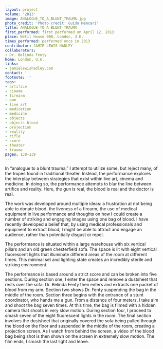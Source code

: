 ```yaml
---
layout: project
volume: '2013'
image: ANALOGUE_TO_A_BLUNT_TRAUMA.jpg
photo_credit: 'Photo credit: Guido Mencari'
title: ANALOGUE TO A BLUNT TRAUMA
first_performed: first performed on April 12, 2013
place: Netil House 000, London, U.K.
times_performed: performed once in 2013
contributor: JAMIE LEWIS HADLEY
collaborators:
- Dr. Belinda Fenty
home: London, U.K.
links:
- jamielewishadley.com
contact: ''
footnote: ''
tags:
- artifice
- cinema
- firearm
- gun
- live art
- medication
- medicine
- objects
- objects blood
- projection
- reality
- rifle
- score
- theater
- trauma
pages: 138-139
---
```


In “analogue to a blunt trauma,” I attempt to utilize some, but reject many, of the tropes found in traditional theater. Instead, the performance explores the interplay between strategies that exist within live art, cinema and medicine. In doing so, the performance attempts to blur the line between artifice and reality. Here, the gun is real, the blood is real and the doctor is real.

The work was developed around multiple ideas: a frustration at not being able to donate blood, the liveness of a firearm, the use of medical equipment in live performance and thoughts on how I could create a number of striking and engaging images using one bag of blood. I have recently developed a belief that, by using medical professionals and equipment to extract blood, I might be able to attract and engage an audience, rather than potentially disgust or repel.

The performance is situated within a large warehouse with six vertical pillars and an old green chesterfield sofa. The space is lit with eight vertical fluorescent lights that illuminate different areas of the room at different times. This minimal set and lighting state creates an incredibly sterile and striking environment.

The performance is based around a strict score and can be broken into five sections. During section one, I enter the space and remove a dustsheet that rests over the sofa. Dr. Belinda Fenty then enters and extracts one packet of blood from my arm. Section two shows Dr. Fenty suspending the bag in the middle of the room. Section three begins with the entrance of a stunt coordinator, who hands me a gun. From a distance of four meters, I take aim and shoot the bag seven times. At this time, the bag is filmed with a hidden camera that shoots in very slow motion. During section four, I proceed to smash seven of the eight fluorescent lights in the room. The final section involves the dustsheet that originally covered the sofa being pulled through the blood on the floor and suspended in the middle of the room, creating a projection screen. As I watch from behind the screen, a video of the blood bag being shot is then shown on the screen in extremely slow motion. The film ends, I smash the last light and leave.
